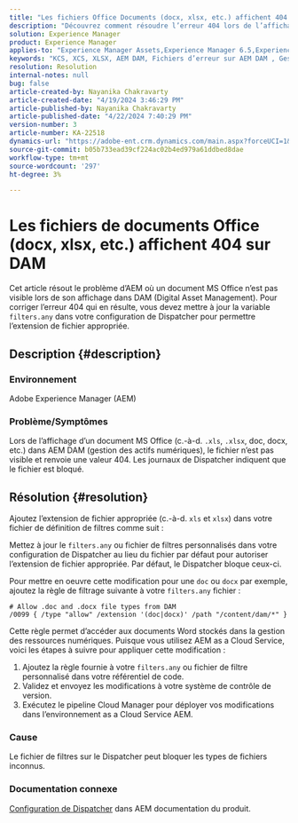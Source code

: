 ```yaml
---
title: "Les fichiers Office Documents (docx, xlsx, etc.) affichent 404 sur DAM"
description: "Découvrez comment résoudre l’erreur 404 lors de l’affichage du document MS Office dans DAM. Mettez à jour le fichier filters.any dans votre configuration Dispatcher."
solution: Experience Manager
product: Experience Manager
applies-to: "Experience Manager Assets,Experience Manager 6.5,Experience Manager"
keywords: "KCS, XCS, XLSX, AEM DAM, Fichiers d’erreur sur AEM DAM , Gestion des actifs numériques, doc, docx, bureau"
resolution: Resolution
internal-notes: null
bug: false
article-created-by: Nayanika Chakravarty
article-created-date: "4/19/2024 3:46:29 PM"
article-published-by: Nayanika Chakravarty
article-published-date: "4/22/2024 7:40:29 PM"
version-number: 3
article-number: KA-22518
dynamics-url: "https://adobe-ent.crm.dynamics.com/main.aspx?forceUCI=1&pagetype=entityrecord&etn=knowledgearticle&id=8b4533fb-63fe-ee11-a1ff-6045bd0065f9"
source-git-commit: b05b733ead39cf224ac02b4ed979a61ddbed8dae
workflow-type: tm+mt
source-wordcount: '297'
ht-degree: 3%

---
```


# Les fichiers de documents Office (docx, xlsx, etc.) affichent 404 sur DAM


Cet article résout le problème d’AEM où un document MS Office n’est pas visible lors de son affichage dans DAM (Digital Asset Management). Pour corriger l’erreur 404 qui en résulte, vous devez mettre à jour la variable `filters.any` dans votre configuration de Dispatcher pour permettre l’extension de fichier appropriée.

## Description {#description}


### Environnement

Adobe Experience Manager (AEM)

### Problème/Symptômes

Lors de l’affichage d’un document MS Office (c.-à-d. `.xls`, `.xlsx`, doc, docx, etc.) dans AEM DAM (gestion des actifs numériques), le fichier n’est pas visible et renvoie une valeur 404. Les journaux de Dispatcher indiquent que le fichier est bloqué.


## Résolution {#resolution}


Ajoutez l’extension de fichier appropriée (c.-à-d. `xls` et `xlsx`) dans votre fichier de définition de filtres comme suit :

Mettez à jour le `filters.any` ou fichier de filtres personnalisés dans votre configuration de Dispatcher au lieu du fichier par défaut pour autoriser l’extension de fichier appropriée. Par défaut, le Dispatcher bloque ceux-ci.

Pour mettre en oeuvre cette modification pour une `doc` ou `docx` par exemple, ajoutez la règle de filtrage suivante à votre `filters.any` fichier :


```
# Allow .doc and .docx file types from DAM
/0099 { /type "allow" /extension '(doc|docx)' /path "/content/dam/*" }
```


Cette règle permet d’accéder aux documents Word stockés dans la gestion des ressources numériques. Puisque vous utilisez AEM as a Cloud Service, voici les étapes à suivre pour appliquer cette modification :

1. Ajoutez la règle fournie à votre `filters.any` ou fichier de filtre personnalisé dans votre référentiel de code.
2. Validez et envoyez les modifications à votre système de contrôle de version.
3. Exécutez le pipeline Cloud Manager pour déployer vos modifications dans l’environnement as a Cloud Service AEM.


### Cause

Le fichier de filtres sur le Dispatcher peut bloquer les types de fichiers inconnus.

### Documentation connexe

[Configuration de Dispatcher](https://experienceleague.adobe.com/docs/experience-manager-dispatcher/using/configuring/dispatcher-configuration.html?lang=fr) dans AEM documentation du produit.
